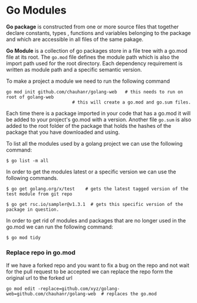 # Go Modules

**Go package** is constructed from one or more source files that together declare constants, types ,
functions and variables belonging to the package and which are accessible in all files of the same
pakage. 

**Go Module** is a collection of go packages store in a file tree with a go.mod file at its root.
The `go.mod` file defines the module path which is also the import path used for the root directory. 
Each dependency requirement is written as module path and a specific semantic version. 

To make a project a module we need to run the following command 
```
go mod init github.com/chauhanr/golang-web   # this needs to run on root of golang-web 
					     # this will create a go.mod and go.sum files. 
```

Each time there is a package imported in your code that has a go.mod it will be added to your
project's go.mod with a version. Another file `go.sum` is also added to the root folder of the
package that holds the hashes of the package that you have downloaded and using. 

To list all the modules used by a golang project we can use the following command: 
```
$ go list -m all 
```
In order to get the modules latest or a specific version we can use the following commands.
```
$ go get golang.org/x/test    # gets the latest tagged version of the test module from git repo 

$ go get rsc.io/sampler@v1.3.1  # gets this specific version of the package in question.  
```
In order to get rid of modules and packages that are no longer used in the go.mod we can run the
following command: 

```
$ go mod tidy
```

### Replace repo in go.mod 
If we have a forked repo and you want to fix a bug on the repo and not wait for the pull request to
be accepted we can replace the repo form the original url to the forked url 

```
go mod edit -replace=github.com/xyz/golang-web=github.com/chauhanr/golang-web  # replaces the go.mod
```
